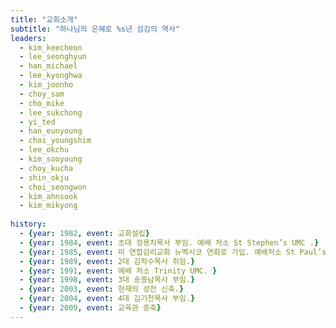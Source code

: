 ```yaml
---
title: "교회소개"
subtitle: "하나님의 은혜로 %s년 섬김의 역사"
leaders:
  - kim_keecheon
  - lee_seonghyun
  - han_michael
  - lee_kyonghwa
  - kim_joonho
  - choy_sam
  - cho_mike
  - lee_sukchong
  - yi_ted
  - han_eunyoung
  - choi_youngshim
  - lee_okchu
  - kim_sooyoung
  - choy_kucha
  - shin_okju
  - choi_seongwon
  - kim_ahnsook
  - kim_mikyong
  
history:
  - {year: 1982, event: 교회설립}
  - {year: 1984, event: 초대 정용치목사 부임. 예배 처소 St Stephen’s UMC .}
  - {year: 1985, event: 미 연합감리교회 뉴멕시코 연회로 가입. 예배처소 St Paul’s UMC.}
  - {year: 1989, event: 2대 김학수목사 취임.}
  - {year: 1991, event: 예배 처소 Trinity UMC. }
  - {year: 1998, event: 3대 송종남목사 부임.}
  - {year: 2003, event: 현재의 성전 신축.}
  - {year: 2004, event: 4대 김기천목사 부임.}
  - {year: 2009, event: 교육관 증축}
---
```

